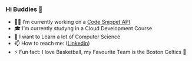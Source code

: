 ### Hi Buddies 👋

- 👨‍💻 I’m currently working on a [Code Snippet API](https://github.com/saliougaye/CodeAPI)
- 🎓 I’m currently studyng in a Cloud Development Course
- 🚀 I want to Learn a lot of Computer Science
- 📫 How to reach me: ([Linkedin](https://www.linkedin.com/in/saliou-gaye-937a23188/))
- ⚡ Fun fact: I love Basketball, my Favourite Team is the Boston Celtics 🏀

